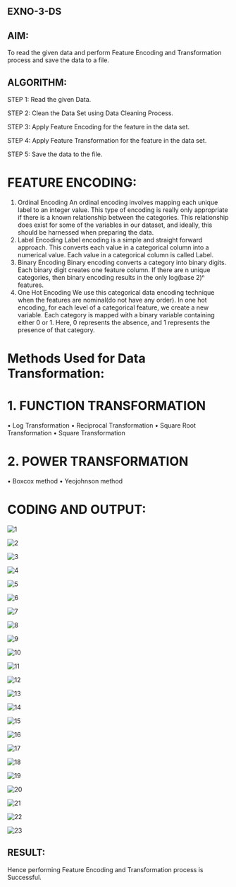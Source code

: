 ## EXNO-3-DS

## AIM:
To read the given data and perform Feature Encoding and Transformation process and save the data to a file.

## ALGORITHM:
STEP 1: Read the given Data.

STEP 2: Clean the Data Set using Data Cleaning Process.

STEP 3: Apply Feature Encoding for the feature in the data set.

STEP 4: Apply Feature Transformation for the feature in the data set.

STEP 5: Save the data to the file.

# FEATURE ENCODING:
1. Ordinal Encoding
An ordinal encoding involves mapping each unique label to an integer value. This type of encoding is really only appropriate if there is a known relationship between the categories. This relationship does exist for some of the variables in our dataset, and ideally, this should be harnessed when preparing the data.
2. Label Encoding
Label encoding is a simple and straight forward approach. This converts each value in a categorical column into a numerical value. Each value in a categorical column is called Label.
3. Binary Encoding
Binary encoding converts a category into binary digits. Each binary digit creates one feature column. If there are n unique categories, then binary encoding results in the only log(base 2)ⁿ features.
4. One Hot Encoding
We use this categorical data encoding technique when the features are nominal(do not have any order). In one hot encoding, for each level of a categorical feature, we create a new variable. Each category is mapped with a binary variable containing either 0 or 1. Here, 0 represents the absence, and 1 represents the presence of that category.

# Methods Used for Data Transformation:
  # 1. FUNCTION TRANSFORMATION
• Log Transformation
• Reciprocal Transformation
• Square Root Transformation
• Square Transformation
  # 2. POWER TRANSFORMATION
• Boxcox method
• Yeojohnson method

# CODING AND OUTPUT:
![1](https://github.com/Aaron-I/EXNO-3-DS/assets/139863034/760d70da-c0ce-48ee-b531-cb3abee031df)

![2](https://github.com/Aaron-I/EXNO-3-DS/assets/139863034/62ad8ce4-f27d-435b-a253-10f33a19e6b7)

![3](https://github.com/Aaron-I/EXNO-3-DS/assets/139863034/5c51bd56-7489-4578-956c-9acdad31a68c)

![4](https://github.com/Aaron-I/EXNO-3-DS/assets/139863034/ed348a1c-50f3-4bc7-b39d-ac5b2ca2a728)

![5](https://github.com/Aaron-I/EXNO-3-DS/assets/139863034/20af1294-3432-4465-9f2a-f301363c5231)

![6](https://github.com/Aaron-I/EXNO-3-DS/assets/139863034/0ac7bb8b-4062-4c02-a22d-dafe4de4c6a7)

![7](https://github.com/Aaron-I/EXNO-3-DS/assets/139863034/0169f7dc-55e9-4840-a206-27371f5dd318)

![8](https://github.com/Aaron-I/EXNO-3-DS/assets/139863034/8e4908a1-cbb9-4b73-ba74-cc456d50cd9f)

![9](https://github.com/Aaron-I/EXNO-3-DS/assets/139863034/c7c7c33e-42dc-4e25-bcbe-0cf35fd1a7a4)

![10](https://github.com/Aaron-I/EXNO-3-DS/assets/139863034/095a0757-f99f-42e0-b309-6f47564e66f4)

![11](https://github.com/Aaron-I/EXNO-3-DS/assets/139863034/398e9803-0b41-4929-96a2-e41c48efd782)

![12](https://github.com/Aaron-I/EXNO-3-DS/assets/139863034/89f1fc70-3b59-4656-bcbd-a509ae162e79)

![13](https://github.com/Aaron-I/EXNO-3-DS/assets/139863034/9a4fcd70-cc9c-4a8c-a921-0d9f3df84ebc)

![14](https://github.com/Aaron-I/EXNO-3-DS/assets/139863034/bff6a8ff-97a4-41a6-a771-c9d589d57599)

![15](https://github.com/Aaron-I/EXNO-3-DS/assets/139863034/b3f341dd-8143-4ce0-9835-927c37c66f30)

![16](https://github.com/Aaron-I/EXNO-3-DS/assets/139863034/d46a6213-f06d-48b3-b880-d42de56c4987)

![17](https://github.com/Aaron-I/EXNO-3-DS/assets/139863034/e62535e4-b994-44bb-bf9a-c0aeb157ce4c)

![18](https://github.com/Aaron-I/EXNO-3-DS/assets/139863034/2508576d-e2f5-4941-a345-24127f285d0d)

![19](https://github.com/Aaron-I/EXNO-3-DS/assets/139863034/0786fc31-3e9f-4d42-aae9-2716db028eef)

![20](https://github.com/Aaron-I/EXNO-3-DS/assets/139863034/631c134e-dc67-4b3b-bb7d-a7dd25fdc6e4)

![21](https://github.com/Aaron-I/EXNO-3-DS/assets/139863034/7c669d1c-0a56-4c14-9849-ead948abc028)

![22](https://github.com/Aaron-I/EXNO-3-DS/assets/139863034/711f0212-20be-48ff-8676-feebf0e6a348)

![23](https://github.com/Aaron-I/EXNO-3-DS/assets/139863034/4f5820f3-7705-47a1-9a17-b0f8ee849620)




## RESULT:
Hence performing Feature Encoding and Transformation process is Successful.

       

